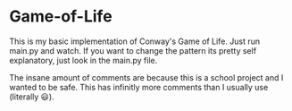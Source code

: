 # Game-of-Life

This is my basic implementation of Conway's Game of Life. Just run main.py and watch. If you want to change the pattern its pretty self explanatory, just look in the main.py file.

The insane amount of comments are because this is a school project and I wanted to be safe. This has infinitly more comments than I usually use (literally 😃).
